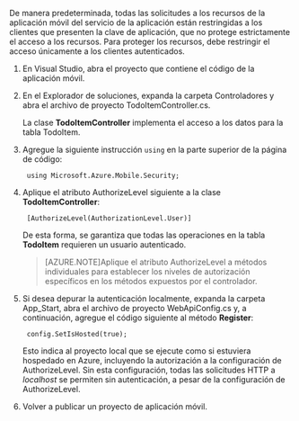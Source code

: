 

De manera predeterminada, todas las solicitudes a los recursos de la aplicación móvil del servicio de la aplicación están restringidas a los clientes que presenten la clave de aplicación, que no protege estrictamente el acceso a los recursos. Para proteger los recursos, debe restringir el acceso únicamente a los clientes autenticados.

1. En Visual Studio, abra el proyecto que contiene el código de la aplicación móvil. 

2. En el Explorador de soluciones, expanda la carpeta Controladores y abra el archivo de proyecto TodoItemController.cs.

	La clase **TodoItemController** implementa el acceso a los datos para la tabla TodoItem. 

3. Agregue la siguiente instrucción `using` en la parte superior de la página de código:

		using Microsoft.Azure.Mobile.Security;

4. Aplique el atributo AuthorizeLevel siguiente a la clase **TodoItemController**:

		[AuthorizeLevel(AuthorizationLevel.User)] 

	De esta forma, se garantiza que todas las operaciones en la tabla **TodoItem** requieren un usuario autenticado. 

	>[AZURE.NOTE]Aplique el atributo AuthorizeLevel a métodos individuales para establecer los niveles de autorización específicos en los métodos expuestos por el controlador.

5. Si desea depurar la autenticación localmente, expanda la carpeta App_Start, abra el archivo de proyecto WebApiConfig.cs y, a continuación, agregue el código siguiente al método **Register**:

		config.SetIsHosted(true);
	
	Esto indica al proyecto local que se ejecute como si estuviera hospedado en Azure, incluyendo la autorización a la configuración de AuthorizeLevel. Sin esta configuración, todas las solicitudes HTTP a *localhost* se permiten sin autenticación, a pesar de la configuración de AuthorizeLevel.  

6. Volver a publicar un proyecto de aplicación móvil.


<!--HONumber=49-->